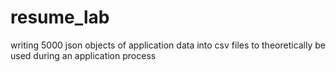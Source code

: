 # resume_lab
writing 5000 json objects of application data into csv files to theoretically be used during an application process
